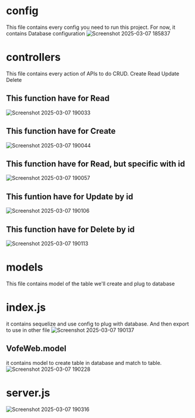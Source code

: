 # config
This file contains every config you need to run this project. For now, it contains Database configuration
![Screenshot 2025-03-07 185837](https://github.com/user-attachments/assets/a50173fa-5119-48c9-b9b1-132812cf5d6b)
# controllers
This file contains every action of APIs to do CRUD.
Create
Read
Update
Delete
## This function have for Read
![Screenshot 2025-03-07 190033](https://github.com/user-attachments/assets/8a05d386-c782-47cd-81d6-ff6811e0044a)
## This function have for Create
![Screenshot 2025-03-07 190044](https://github.com/user-attachments/assets/f814580c-fdaa-4fa7-b00c-7123ed1608ea)
## This function have for Read, but specific with id
![Screenshot 2025-03-07 190057](https://github.com/user-attachments/assets/d2ec2106-204f-45bf-a606-a4f9fe169c74)
## This funtion have for Update by id
![Screenshot 2025-03-07 190106](https://github.com/user-attachments/assets/36c1a8e3-11ab-44a4-b6e1-4735af587fb1)
## This function have for Delete by id
![Screenshot 2025-03-07 190113](https://github.com/user-attachments/assets/9d34ad66-4564-4684-8409-184a4f5e968c)
# models
This file contains model of the table we'll create and plug to database
# index.js
it contains sequelize and use config to plug with database. And then export to use in other file
![Screenshot 2025-03-07 190137](https://github.com/user-attachments/assets/179c7ca9-051c-4eae-98d7-12cb39dab4d5)
## VofeWeb.model
it contains model to create table in database and match to table.
![Screenshot 2025-03-07 190228](https://github.com/user-attachments/assets/8e366f1f-dac8-4f42-a3fd-04a50334f6b3)
# server.js
![Screenshot 2025-03-07 190316](https://github.com/user-attachments/assets/03472a87-59f8-486f-84e2-b85686b7472e)
